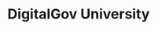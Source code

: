 ---
# This topic lives at
# https://digital.gov/topics/digitalgov-university

# Topic Title
title: "DigitalGov University"

# description — keep it short and clear
summary: ""

# Weight
weight: 1

# For more information on managing topics,
# see https://github.com/GSA/digitalgov.gov/wiki/topics
---